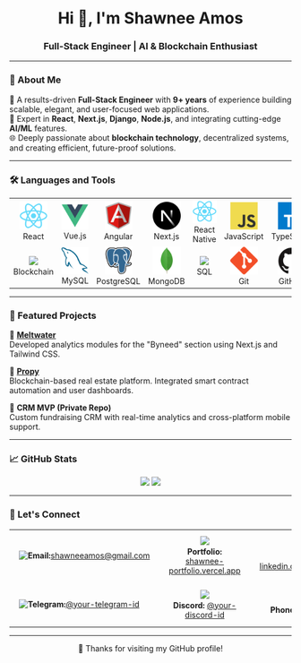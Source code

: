 <h1 align="center">Hi 👋, I'm Shawnee Amos</h1>
<h3 align="center">Full-Stack Engineer | AI & Blockchain Enthusiast</h3>

---

### 🧠 About Me

🚀 A results-driven **Full-Stack Engineer** with **9+ years** of experience building scalable, elegant, and user-focused web applications.  
🧩 Expert in **React**, **Next.js**, **Django**, **Node.js**, and integrating cutting-edge **AI/ML** features.  
🌐 Deeply passionate about **blockchain technology**, decentralized systems, and creating efficient, future-proof solutions.

---

### 🛠️ Languages and Tools

<table>
  <tr>
    <td align="center"><img src="https://raw.githubusercontent.com/devicons/devicon/master/icons/react/react-original.svg" width="50"/><br> React </td>
    <td align="center"><img src="https://raw.githubusercontent.com/devicons/devicon/master/icons/vuejs/vuejs-original.svg" width="50"/><br> Vue.js </td>
    <td align="center"><img src="https://raw.githubusercontent.com/devicons/devicon/master/icons/angularjs/angularjs-original.svg" width="50"/><br> Angular </td>
    <td align="center"><img src="https://raw.githubusercontent.com/devicons/devicon/master/icons/nextjs/nextjs-original.svg" width="50"/><br> Next.js </td>
    <td align="center"><img src="https://raw.githubusercontent.com/devicons/devicon/master/icons/react/react-original.svg" width="50"/><br> React Native </td>
    <td align="center"><img src="https://raw.githubusercontent.com/devicons/devicon/master/icons/javascript/javascript-original.svg" width="50"/><br> JavaScript </td>
    <td align="center"><img src="https://raw.githubusercontent.com/devicons/devicon/master/icons/typescript/typescript-original.svg" width="50"/><br> TypeScript </td>
    <td align="center"><img src="https://raw.githubusercontent.com/devicons/devicon/master/icons/cplusplus/cplusplus-original.svg" width="50"/><br> C++ </td>
    <td align="center"><img src="https://raw.githubusercontent.com/devicons/devicon/master/icons/python/python-original.svg" width="50"/><br> Python </td>
    <td align="center"><img src="https://raw.githubusercontent.com/devicons/devicon/master/icons/java/java-original.svg" width="50"/><br> Java </td>
  </tr>
  <tr>
    <td align="center"><img src="https://cryptologos.cc/logos/ethereum-eth-logo.svg" width="50"/><br> Blockchain </td>
    <td align="center"><img src="https://raw.githubusercontent.com/devicons/devicon/master/icons/mysql/mysql-original.svg" width="50"/><br> MySQL </td>
    <td align="center"><img src="https://raw.githubusercontent.com/devicons/devicon/master/icons/postgresql/postgresql-original.svg" width="50"/><br> PostgreSQL </td>
    <td align="center"><img src="https://raw.githubusercontent.com/devicons/devicon/master/icons/mongodb/mongodb-original.svg" width="50"/><br> MongoDB </td>
    <td align="center"><img src="https://img.icons8.com/external-flat-juicy-fish/60/000000/external-sql-coding-and-development-flat-flat-juicy-fish.png" width="50"/><br> SQL </td>
    <td align="center"><img src="https://raw.githubusercontent.com/devicons/devicon/master/icons/git/git-original.svg" width="50"/><br> Git </td>
    <td align="center"><img src="https://raw.githubusercontent.com/devicons/devicon/master/icons/github/github-original.svg" width="50"/><br> GitHub </td>
    <td align="center"><img src="https://raw.githubusercontent.com/devicons/devicon/master/icons/cypressio/cypressio-original.svg" width="50"/><br> Cypress </td>
    <td align="center"><img src="https://raw.githubusercontent.com/devicons/devicon/master/icons/docker/docker-original.svg" width="50"/><br> Docker </td>
    <td align="center"><img src="https://raw.githubusercontent.com/devicons/devicon/master/icons/azure/azure-original.svg" width="50"/><br> Azure </td>
    
  </tr>
</table>

---

### 🌟 Featured Projects

📌 **[Meltwater](https://www.meltwater.com/)**  
Developed analytics modules for the "Byneed" section using Next.js and Tailwind CSS.

📌 **[Propy](https://propy.com/)**  
Blockchain-based real estate platform. Integrated smart contract automation and user dashboards.

📌 **CRM MVP (Private Repo)**  
Custom fundraising CRM with real-time analytics and cross-platform mobile support.

---

### 📈 GitHub Stats

<p align="center">
  <img src="https://github-readme-stats.vercel.app/api?username=5shine1&show_icons=true&theme=radical&count_private=true" width="48%" />
  <img src="https://github-readme-streak-stats.herokuapp.com/?user=5shine1&theme=radical" width="48%" />
</p>

---

### 🤝 Let's Connect
<table>
  <tr>
    <td>
      <div style="text-align: center; margin: 10px; display:flex;">
        <a href="mailto:shawneeamos@gmail.com" target="_blank">
          <img src="https://img.icons8.com/ios/50/C0C0C0/email-open.png"/>
        </a>
        <strong>Email:</strong> <a href="mailto:shawneeamos@gmail.com">shawneeamos@gmail.com</a>
      </div>
    </td>
    <td>
      <div style="text-align: center; margin: 10px;">
        <a href="http://shawnee-portfolio.vercel.app/" target="_blank">
          <img src="https://img.icons8.com/ios/50/C0C0C0/domain.png"/>
        </a>
        <br>
        <strong>Portfolio:</strong> <a href="http://shawnee-portfolio.vercel.app/">shawnee-portfolio.vercel.app</a>
      </div>
    </td>
    <td>
      <div style="text-align: center; margin: 10px;">
        <a href="https://www.linkedin.com/in/shawneeamos/" target="_blank">
          <img src="https://cdn.jsdelivr.net/gh/devicons/devicon/icons/linkedin/linkedin-original.svg" width="50"/>
        </a>
        <br>
        <strong>LinkedIn:</strong> <a href="https://www.linkedin.com/in/shawneeamos/">linkedin.com/in/shawneeamos</a>
      </div>
    </td>
  </tr>
  <tr>
    <td>
      <div style="text-align: center; margin: 10px; display:flex;">
        <a href="https://t.me/your-telegram-id" target="_blank">
          <img src="https://img.icons8.com/ios-filled/50/0088cc/telegram.png"/>
        </a>
        <strong>Telegram:</strong> <a href="https://t.me/your-telegram-id">@your-telegram-id</a>
      </div>
    </td>
    <td>
      <div style="text-align: center; margin: 10px;">
        <a href="https://discord.com/users/your-discord-id" target="_blank">
          <img src="https://img.icons8.com/ios-filled/50/5865F2/discord.png"/>
        </a>
        <br>
        <strong>Discord:</strong> <a href="https://discord.com/users/your-discord-id">@your-discord-id</a>
      </div>
    </td>
    <td>
      <div style="text-align: center; margin: 10px;">
        <a href="tel:+1234567890" target="_blank">
          <img src="https://img.icons8.com/ios/50/C0C0C0/phone.png"/>
        </a>
        <br>
        <strong>Phone:</strong> <a href="tel:+1234567890">+1 234 567 890</a>
      </div>
    </td>
  </tr>
</table>
  
---

<p align="center">💖 Thanks for visiting my GitHub profile!</p>
